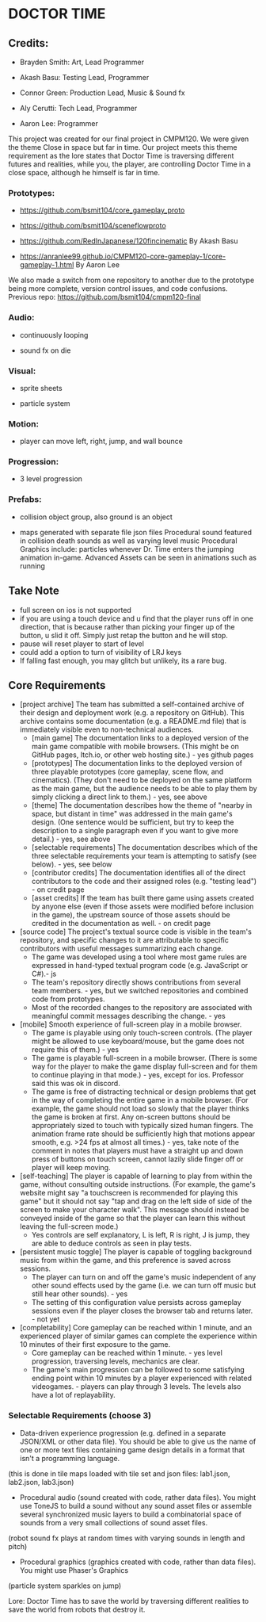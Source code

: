 # DOCTOR TIME

## Credits:  
- Brayden Smith: Art, Lead Programmer

- Akash Basu: Testing Lead, Programmer

- Connor Green: Production Lead, Music & Sound fx

- Aly Cerutti: Tech Lead, Programmer

- Aaron Lee: Programmer

This project was created for our final project in CMPM120. We were given the theme Close in space but far in time. Our project meets this theme requirement as the lore states that Doctor Time is traversing different futures and realities, while you, the player, are controlling Doctor Time in a close space, although he himself is far in time. 
### Prototypes:

- https://github.com/bsmit104/core_gameplay_proto 

- https://github.com/bsmit104/sceneflowproto

- https://github.com/RedInJapanese/120fincinematic By Akash Basu

- https://anranlee99.github.io/CMPM120-core-gameplay-1/core-gameplay-1.html By Aaron Lee

We also made a switch from one repository to another due to the prototype being more complete, version control issues, and code confusions.
Previous repo:
https://github.com/bsmit104/cmpm120-final 


### Audio:
- continuously looping

- sound fx on die

### Visual:
- sprite sheets

- particle system

### Motion:
- player can move left, right, jump, and wall bounce

### Progression:
- 3 level progression

### Prefabs:
- collision object group, also ground is an object

- maps generated with separate file json files
Procedural sound featured in collision death sounds as well as varying level music
Procedural Graphics include: particles whenever Dr. Time enters the jumping animation in-game.
Advanced Assets can be seen in animations such as running

## Take Note
- full screen on ios is not supported
- if you are using a touch device and u find that the player runs off in one direction, that is because rather than picking your finger up of the button, u slid it off. Simply just retap the button and he will stop.
- pause will reset player to start of level
- could add a option to turn of visibility of LRJ keys
- If falling fast enough, you may glitch but unlikely, its a rare bug.


## Core Requirements
- [project archive] The team has submitted a self-contained archive of their design and deployment work (e.g. a repository on GitHub). This archive contains some documentation (e.g. a README.md file) that is immediately visible even to non-technical audiences. 
   - [main game] The documentation links to a deployed version of the main game compatible with mobile browsers. (This might be on GitHub pages, Itch.io, or other web hosting site.) - yes github pages
   - [prototypes] The documentation links to the deployed version of three playable prototypes (core gameplay, scene flow, and cinematics). (They don't need to be deployed on the same platform as the main game, but the audience needs to be able to play them by simply clicking a direct link to them.) - yes, see above
   - [theme] The documentation describes how the theme of "nearby in space, but distant in time" was addressed in the main game's design. (One sentence would be sufficient, but try to keep the description to a single paragraph even if you want to give more detail.) - yes, see above
   - [selectable requirements] The documentation describes which of the three selectable requirements your team is attempting to satisfy (see below). - yes, see below
   - [contributor credits] The documentation identifies all of the direct contributors to the code and their assigned roles (e.g. "testing lead") - on credit page
   - [asset credits] If the team has built there game using assets created by anyone else (even if those assets were modified before inclusion in the game), the upstream source of those assets should be credited in the documentation as well. - on credit page
- [source code] The project's textual source code is visible in the team's repository, and specific changes to it are attributable to specific contributors with useful messages summarizing each change.
  - The game was developed using a tool where most game rules are expressed in hand-typed textual program code (e.g. JavaScript or C#).- js
  - The team's repository directly shows contributions from several team members. - yes, but we switched repositories and combined code from prototypes. 
  - Most of the recorded changes to the repository are associated with meaningful commit messages describing the change. - yes
- [mobile] Smooth experience of full-screen play in a mobile browser.
  - The game is playable using only touch-screen controls. (The player might be allowed to use keyboard/mouse, but the game does not require this of them.) - yes
  - The game is playable full-screen in a mobile browser. (There is some way for the player to make the game display full-screen and for them to continue playing in that mode.) - yes, except for ios. Professor said this was ok in discord. 
  - The game is free of distracting technical or design problems that get in the way of completing the entire game in a mobile browser. (For example, the game should not load so slowly that the player thinks the game is broken at first. Any on-screen buttons should be appropriately sized to touch with typically sized human fingers. The animation frame rate should be sufficiently high that motions appear smooth, e.g. >24 fps at almost all times.) - yes, take note of the comment in notes that players must have a straight up and down press of buttons on touch screen, cannot lazily slide finger off or player will keep moving.
- [self-teaching] The player is capable of learning to play from within the game, without consulting outside instructions. (For example, the game's website might say "a touchscreen is recommended for playing this game" but it should not say "tap and drag on the left side of side of the screen to make your character walk". This message should instead be conveyed inside of the game so that the player can learn this without leaving the full-screen mode.)
  - Yes controls are self explanatory, L is left, R is right, J is jump, they are able to deduce controls as seen in play tests.
- [persistent music toggle] The player is capable of toggling background music from within the game, and this preference is saved across sessions.
  - The player can turn on and off the game's music independent of any other sound effects used by the game (i.e. we can turn off music but still hear other sounds). - yes
  - The setting of this configuration value persists across gameplay sessions even if the player closes the browser tab and returns later. - not yet
- [completability] Core gameplay can be reached within 1 minute, and an experienced player of similar games can complete the experience within 10 minutes of their first exposure to the game.
  - Core gameplay can be reached within 1 minute. - yes level progression, traversing levels, mechanics are clear.
  - The game's main progression can be followed to some satisfying ending point within 10 minutes by a player experienced with related videogames. - players can play through 3 levels. The levels also have a lot of replayability. 

### Selectable Requirements (choose 3)
- Data-driven experience progression (e.g. defined in a separate JSON/XML or other data file). You should be able to give us the name of one or more text files containing game design details in a format that isn't a programming language.  

(this is done in tile maps loaded with tile set and json files: lab1.json, lab2.json, lab3.json)  

- Procedural audio (sound created with code, rather data files). You might use ToneJS to build a sound without any sound asset files or assemble several synchronized music layers to build a combinatorial space of sounds from a very small collections of sound asset files.  
  
(robot sound fx plays at random times with varying sounds in length and pitch)  

- Procedural graphics (graphics created with code, rather than data files). You might use Phaser's Graphics  

(particle system sparkles on jump)  
  

Lore:
Doctor Time has to save the world by traversing different realities to save the world from robots that destroy it. 
